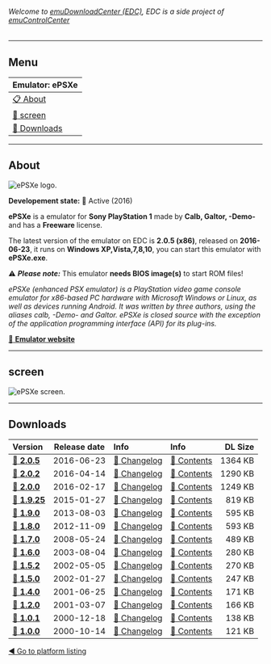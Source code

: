 ###### Welcome to [emuDownloadCenter (EDC)](https://github.com/PhoenixInteractiveNL/emuDownloadCenter/wiki/), EDC is a side project of [emuControlCenter](https://github.com/PhoenixInteractiveNL/emuControlCenter/wiki/)
***
## Menu
| **Emulator: ePSXe** |
|:---------|
| [:clipboard: About](#about) |
| [:sunrise: screen](#screen) |
| [:floppy_disk: Downloads](#downloads) |
***
## About
![](https://github.com/PhoenixInteractiveNL/emuDownloadCenter/wiki/images_emulator/epsxe_logo_200.jpg "ePSXe logo.")

**Developement state:** :large_blue_circle: Active (2016)

**ePSXe** is a emulator for **Sony PlayStation 1** made by **Calb, Galtor, -Demo-** and has a **Freeware** license.

The latest version of the emulator on EDC is **2.0.5 (x86)**, released on **2016-06-23**, it runs on **Windows XP,Vista,7,8,10**, you can start this emulator with **ePSXe.exe**.

:warning: _**Please note:**_ This emulator **needs BIOS image(s)** to start ROM files!

_ePSXe (enhanced PSX emulator) is a PlayStation video game console emulator for x86-based PC hardware with Microsoft Windows or Linux, as well as devices running Android. It was written by three authors, using the aliases calb, -Demo- and Galtor. ePSXe is closed source with the exception of the application programming interface (API) for its plug-ins._

[:link: **Emulator website**](http://www.epsxe.com/)
***
## screen
![](https://raw.githubusercontent.com/PhoenixInteractiveNL/emuDownloadCenter/master/hooks/epsxe/emulator_screen_01.jpg "ePSXe screen.")
***
## Downloads
| Version  | Release date  | Info       | Info       | DL Size    |
|:---------|:-------------:|:-----------|:-----------|-----------:|
| [:floppy_disk: **2.0.5**](https://github.com/PhoenixInteractiveNL/edc-repo0001/raw/master/epsxe/2.0.5.7z) | 2016-06-23 | [:page_facing_up: Changelog](https://github.com/PhoenixInteractiveNL/edc-repo0001/blob/master/epsxe/2.0.5_changelog.txt) | [:mag_right: Contents](https://github.com/PhoenixInteractiveNL/edc-repo0001/blob/master/epsxe/2.0.5_contents.txt) | 1364 KB |
| [:floppy_disk: **2.0.2**](https://github.com/PhoenixInteractiveNL/edc-repo0001/raw/master/epsxe/2.0.2.7z) | 2016-04-14 | [:page_facing_up: Changelog](https://github.com/PhoenixInteractiveNL/edc-repo0001/blob/master/epsxe/2.0.2_changelog.txt) | [:mag_right: Contents](https://github.com/PhoenixInteractiveNL/edc-repo0001/blob/master/epsxe/2.0.2_contents.txt) | 1290 KB |
| [:floppy_disk: **2.0.0**](https://github.com/PhoenixInteractiveNL/edc-repo0001/raw/master/epsxe/2.0.0.7z) | 2016-02-17 | [:page_facing_up: Changelog](https://github.com/PhoenixInteractiveNL/edc-repo0001/blob/master/epsxe/2.0.0_changelog.txt) | [:mag_right: Contents](https://github.com/PhoenixInteractiveNL/edc-repo0001/blob/master/epsxe/2.0.0_contents.txt) | 1249 KB |
| [:floppy_disk: **1.9.25**](https://github.com/PhoenixInteractiveNL/edc-repo0001/raw/master/epsxe/1.9.25.7z) | 2015-01-27 | [:page_facing_up: Changelog](https://github.com/PhoenixInteractiveNL/edc-repo0001/blob/master/epsxe/1.9.25_changelog.txt) | [:mag_right: Contents](https://github.com/PhoenixInteractiveNL/edc-repo0001/blob/master/epsxe/1.9.25_contents.txt) | 819 KB |
| [:floppy_disk: **1.9.0**](https://github.com/PhoenixInteractiveNL/edc-repo0001/raw/master/epsxe/1.9.0.7z) | 2013-08-03 | [:page_facing_up: Changelog](https://github.com/PhoenixInteractiveNL/edc-repo0001/blob/master/epsxe/1.9.0_changelog.txt) | [:mag_right: Contents](https://github.com/PhoenixInteractiveNL/edc-repo0001/blob/master/epsxe/1.9.0_contents.txt) | 595 KB |
| [:floppy_disk: **1.8.0**](https://github.com/PhoenixInteractiveNL/edc-repo0001/raw/master/epsxe/1.8.0.7z) | 2012-11-09 | [:page_facing_up: Changelog](https://github.com/PhoenixInteractiveNL/edc-repo0001/blob/master/epsxe/1.8.0_changelog.txt) | [:mag_right: Contents](https://github.com/PhoenixInteractiveNL/edc-repo0001/blob/master/epsxe/1.8.0_contents.txt) | 593 KB |
| [:floppy_disk: **1.7.0**](https://github.com/PhoenixInteractiveNL/edc-repo0001/raw/master/epsxe/1.7.0.7z) | 2008-05-24 | [:page_facing_up: Changelog](https://github.com/PhoenixInteractiveNL/edc-repo0001/blob/master/epsxe/1.7.0_changelog.txt) | [:mag_right: Contents](https://github.com/PhoenixInteractiveNL/edc-repo0001/blob/master/epsxe/1.7.0_contents.txt) | 489 KB |
| [:floppy_disk: **1.6.0**](https://github.com/PhoenixInteractiveNL/edc-repo0001/raw/master/epsxe/1.6.0.7z) | 2003-08-04 | [:page_facing_up: Changelog](https://github.com/PhoenixInteractiveNL/edc-repo0001/blob/master/epsxe/1.6.0_changelog.txt) | [:mag_right: Contents](https://github.com/PhoenixInteractiveNL/edc-repo0001/blob/master/epsxe/1.6.0_contents.txt) | 280 KB |
| [:floppy_disk: **1.5.2**](https://github.com/PhoenixInteractiveNL/edc-repo0001/raw/master/epsxe/1.5.2.7z) | 2002-05-05 | [:page_facing_up: Changelog](https://github.com/PhoenixInteractiveNL/edc-repo0001/blob/master/epsxe/1.5.2_changelog.txt) | [:mag_right: Contents](https://github.com/PhoenixInteractiveNL/edc-repo0001/blob/master/epsxe/1.5.2_contents.txt) | 270 KB |
| [:floppy_disk: **1.5.0**](https://github.com/PhoenixInteractiveNL/edc-repo0001/raw/master/epsxe/1.5.0.7z) | 2002-01-27 | [:page_facing_up: Changelog](https://github.com/PhoenixInteractiveNL/edc-repo0001/blob/master/epsxe/1.5.0_changelog.txt) | [:mag_right: Contents](https://github.com/PhoenixInteractiveNL/edc-repo0001/blob/master/epsxe/1.5.0_contents.txt) | 247 KB |
| [:floppy_disk: **1.4.0**](https://github.com/PhoenixInteractiveNL/edc-repo0001/raw/master/epsxe/1.4.0.7z) | 2001-06-25 | [:page_facing_up: Changelog](https://github.com/PhoenixInteractiveNL/edc-repo0001/blob/master/epsxe/1.4.0_changelog.txt) | [:mag_right: Contents](https://github.com/PhoenixInteractiveNL/edc-repo0001/blob/master/epsxe/1.4.0_contents.txt) | 171 KB |
| [:floppy_disk: **1.2.0**](https://github.com/PhoenixInteractiveNL/edc-repo0001/raw/master/epsxe/1.2.0.7z) | 2001-03-07 | [:page_facing_up: Changelog](https://github.com/PhoenixInteractiveNL/edc-repo0001/blob/master/epsxe/1.2.0_changelog.txt) | [:mag_right: Contents](https://github.com/PhoenixInteractiveNL/edc-repo0001/blob/master/epsxe/1.2.0_contents.txt) | 166 KB |
| [:floppy_disk: **1.0.1**](https://github.com/PhoenixInteractiveNL/edc-repo0001/raw/master/epsxe/1.0.1.7z) | 2000-12-18 | [:page_facing_up: Changelog](https://github.com/PhoenixInteractiveNL/edc-repo0001/blob/master/epsxe/1.0.1_changelog.txt) | [:mag_right: Contents](https://github.com/PhoenixInteractiveNL/edc-repo0001/blob/master/epsxe/1.0.1_contents.txt) | 138 KB |
| [:floppy_disk: **1.0.0**](https://github.com/PhoenixInteractiveNL/edc-repo0001/raw/master/epsxe/1.0.0.7z) | 2000-10-14 | [:page_facing_up: Changelog](https://github.com/PhoenixInteractiveNL/edc-repo0001/blob/master/epsxe/1.0.0_changelog.txt) | [:mag_right: Contents](https://github.com/PhoenixInteractiveNL/edc-repo0001/blob/master/epsxe/1.0.0_contents.txt) | 121 KB |

[:arrow_backward: Go to platform listing](https://github.com/PhoenixInteractiveNL/emuDownloadCenter/wiki/EDC-Platform-List)
